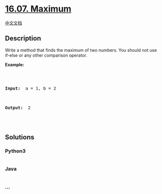 # [16.07. Maximum](https://leetcode.cn/problems/maximum-lcci)

[中文文档](/lcci/16.07.Maximum/README.md)

## Description

<p>Write a method that finds the maximum of two numbers. You should not use if-else or any other comparison operator.</p>

<p><strong>Example: </strong></p>

<pre>



<strong>Input: </strong> a = 1, b = 2



<strong>Output: </strong> 2



</pre>

## Solutions

<!-- tabs:start -->

### **Python3**

```python


```

### **Java**

```java


```

### **...**

```


```

<!-- tabs:end -->

